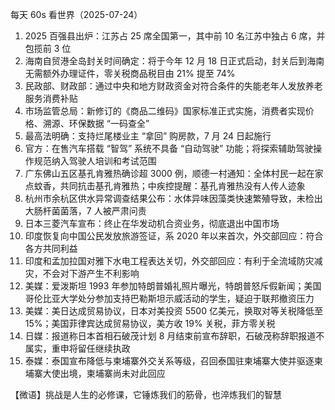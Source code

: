 每天 60s 看世界（2025-07-24）

1. 2025 百强县出炉：江苏占 25 席全国第一，其中前 10 名江苏中独占 6 席，并包揽前 3 位
2. 海南自贸港全岛封关时间确定：将于今年 12 月 18 日正式启动，封关后到海南无需额外办理证件，零关税商品税目由 21% 提至 74%
3. 民政部、财政部：通过中央和地方财政资金对符合条件的失能老年人发放养老服务消费补贴
4. 市场监管总局：新修订的《商品二维码》国家标准正式实施，消费者实现价格、溯源、环保数据 “一码查全”
5. 最高法明确：支持烂尾楼业主 “拿回” 购房款，7 月 24 日起施行
6. 官方：在售汽车搭载 “智驾” 系统不具备 “自动驾驶” 功能；将探索辅助驾驶操作规范纳入驾驶人培训和考试范围
7. 广东佛山五区基孔肯雅热确诊超 3000 例，顺德一村通知：全体村民一起在家点蚊香，共同抗击基孔肯雅热；中疾控提醒：基孔肯雅热没有人传人迹象
8. 杭州市余杭区供水异常调查结果公布：水体异味因藻类快速繁殖导致，未检出大肠杆菌菌落，7 人被严肃问责
9. 日本三菱汽车宣布：终止在华发动机合资业务，彻底退出中国市场
10. 印度恢复向中国公民发放旅游签证，系 2020 年以来首次，外交部回应：符合各方共同利益
11. 印度和孟加拉国对雅下水电工程表达关切，外交部回应：有利于全流域防灾减灾，不会对下游产生不利影响
12. 美媒：爱泼斯坦 1993 年参加特朗普婚礼照片曝光，特朗普怒斥假新闻；美国哥伦比亚大学处分参加支持巴勒斯坦示威活动的学生，疑迫于联邦撤资压力
13. 美媒：美日达成贸易协议，日本对美投资 5500 亿美元，换取对等关税降低至 15%；美国菲律宾达成贸易协议，美方收 19% 关税，菲方零关税
14. 日媒：报道称日本首相石破茂计划 8 月结束前宣布辞职，石破茂称辞职报道不属实，重申将留任继续执政
15. 泰媒：泰国宣布降低与柬埔寨外交关系等级，召回泰国驻柬埔寨大使并驱逐柬埔寨大使出境，柬埔寨尚未对此回应

【微语】挑战是人生的必修课，它锤炼我们的筋骨，也淬炼我们的智慧
